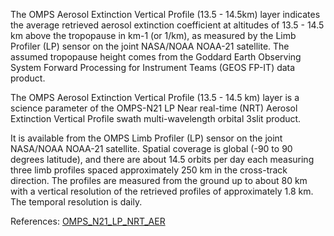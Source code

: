The OMPS Aerosol Extinction Vertical Profile (13.5 - 14.5km) layer indicates the average retrieved aerosol extinction coefficient at altitudes of 13.5 - 14.5 km above the tropopause in km-1 (or 1/km), as measured by the Limb Profiler (LP) sensor on the joint NASA/NOAA NOAA-21 satellite. The assumed tropopause height comes from the Goddard Earth Observing System Forward Processing for Instrument Teams (GEOS FP-IT) data product.

The OMPS Aerosol Extinction Vertical Profile (13.5 - 14.5 km) layer is a science parameter of the OMPS-N21 LP Near real-time (NRT) Aerosol Extinction Vertical Profile swath multi-wavelength orbital 3slit product.

It is available from the OMPS Limb Profiler (LP) sensor on the joint NASA/NOAA NOAA-21 satellite. Spatial coverage is global (-90 to 90 degrees latitude), and there are about 14.5 orbits per day each measuring three limb profiles spaced approximately 250 km in the cross-track direction. The profiles are measured from the ground up to about 80 km with a vertical resolution of the retrieved profiles of approximately 1.8 km. The temporal resolution is daily.

References: [OMPS_N21_LP_NRT_AER](https://cmr.earthdata.nasa.gov/search/concepts/C3307923180-OMINRT.html)

